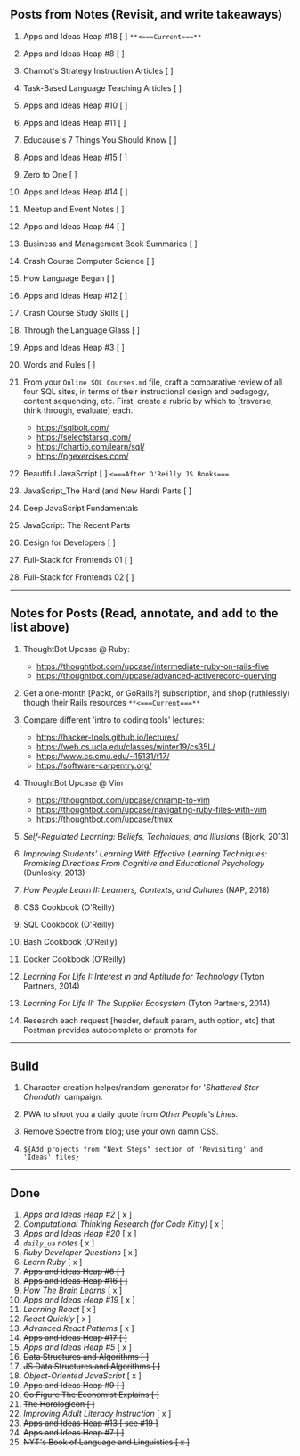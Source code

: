 ## Posts from Notes (Revisit, and write takeaways)

1. Apps and Ideas Heap #18 [ ] `**<===Current===**`

1. Apps and Ideas Heap #8 [ ]

1. Chamot's Strategy Instruction Articles [ ]

1. Task-Based Language Teaching Articles [ ]

1. Apps and Ideas Heap #10 [ ]

1. Apps and Ideas Heap #11 [ ]

1. Educause's 7 Things You Should Know [ ]

1. Apps and Ideas Heap #15 [ ]

1. Zero to One [ ]

1. Apps and Ideas Heap #14 [ ]

1. Meetup and Event Notes [ ]

1. Apps and Ideas Heap #4 [ ]

1. Business and Management Book Summaries [ ]

1. Crash Course Computer Science [ ]

1. How Language Began [ ]

1. Apps and Ideas Heap #12 [ ]

1. Crash Course Study Skills [ ]

1. Through the Language Glass [ ]

1. Apps and Ideas Heap #3 [ ]

1. Words and Rules [ ]

1. From your `Online SQL Courses.md` file, craft a comparative review of all four SQL sites, in terms of their instructional design and pedagogy, content sequencing, etc. First, create a rubric by which to [traverse, think through, evaluate] each.
   - https://sqlbolt.com/
   - https://selectstarsql.com/
   - https://chartio.com/learn/sql/
   - https://pgexercises.com/

1. Beautiful JavaScript [ ] `<===After O'Reilly JS Books===`
1. JavaScript_The Hard (and New Hard) Parts [ ]
1. Deep JavaScript Fundamentals
1. JavaScript: The Recent Parts

1. Design for Developers [ ]

1. Full-Stack for Frontends 01 [ ] 
1. Full-Stack for Frontends 02 [ ]

---

## Notes for Posts (Read, annotate, and add to the list above)

1. ThoughtBot Upcase @ Ruby:

   - https://thoughtbot.com/upcase/intermediate-ruby-on-rails-five
   - https://thoughtbot.com/upcase/advanced-activerecord-querying

1. Get a one-month [Packt, or GoRails?] subscription, and shop (ruthlessly) though their Rails resources  `**<===Current===**`

1. Compare different 'intro to coding tools' lectures:

   - https://hacker-tools.github.io/lectures/
   - https://web.cs.ucla.edu/classes/winter19/cs35L/
   - https://www.cs.cmu.edu/~15131/f17/
   - https://software-carpentry.org/

1. ThoughtBot Upcase @ Vim

   - https://thoughtbot.com/upcase/onramp-to-vim
   - https://thoughtbot.com/upcase/navigating-ruby-files-with-vim
   - https://thoughtbot.com/upcase/tmux

1. _Self-Regulated Learning: Beliefs, Techniques, and Illusions_ (Bjork, 2013)

1. _Improving Students’ Learning With Effective Learning Techniques: Promising Directions From Cognitive and Educational Psychology_ (Dunlosky, 2013)

1. _How People Learn II: Learners, Contexts, and Cultures_ (NAP, 2018)

1. CSS Cookbook (O'Reilly)

1. SQL Cookbook (O'Reilly)

1. Bash Cookbook (O'Reilly)

1. Docker Cookbook (O'Reilly)

1. _Learning For Life I: Interest in and Aptitude for Technology_ (Tyton Partners, 2014)

1. _Learning For Life II: The Supplier Ecosystem_ (Tyton Partners, 2014)

1. Research each request [header, default param, auth option, etc] that Postman provides autocomplete or prompts for

---

## Build

1. Character-creation helper/random-generator for '_Shattered Star Chondath_' campaign.

1. PWA to shoot you a daily quote from _Other People's Lines._

1. Remove Spectre from blog; use your own damn CSS.

1. `${Add projects from "Next Steps" section of 'Revisiting' and 'Ideas' files}`

---

## Done
1. _Apps and Ideas Heap #2_ [ x ]
1. _Computational Thinking Research (for Code Kitty)_ [ x ]
1. _Apps and Ideas Heap #20_ [ x ]
1. _`daily_ua` notes_ [ x ]
1. _Ruby Developer Questions_ [ x ]
1. _Learn Ruby_ [ x ]
1. ~~Apps and Ideas Heap #6 [ ]~~
1. ~~Apps and Ideas Heap #16 [ ]~~
1. _How The Brain Learns_ [ x ]
1. _Apps and Ideas Heap #19_ [ x ]
1. _Learning React_ [ x ]
1. _React Quickly_ [ x ]
1. _Advanced React Patterns_ [ x ]
1. ~~Apps and Ideas Heap #17 [ ]~~
1. _Apps and Ideas Heap #5_ [ x ]
1. ~~Data Structures and Algorithms [ ]~~
1. ~~JS Data Structures and Algorithms [ ]~~
1. _Object-Oriented JavaScript_ [ x ]
1. ~~Apps and Ideas Heap #9 [ ]~~
1. ~~Go Figure The Economist Explains [ ]~~
1. ~~The Horologicon [ ]~~
1. _Improving Adult Literacy Instruction_ [ x ]
1. ~~Apps and Ideas Heap #13 [ see #19 ]~~
1. ~~Apps and Ideas Heap #7 [ ]~~
1. ~~NYT's Book of Language and Linguistics [ x ]~~ 